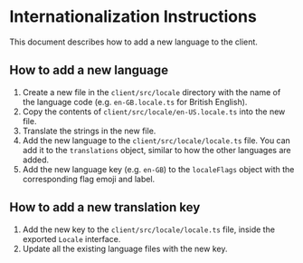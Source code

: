 # Internationalization Instructions

This document describes how to add a new language to the client.

## How to add a new language

1. Create a new file in the `client/src/locale` directory with the name of the language code (e.g. `en-GB.locale.ts` for British English).
2. Copy the contents of `client/src/locale/en-US.locale.ts` into the new file.
3. Translate the strings in the new file.
4. Add the new language to the `client/src/locale/locale.ts` file. You can add it to the `translations` object, similar to how the other languages are added.
5. Add the new language key (e.g. `en-GB`) to the `localeFlags` object with the corresponding flag emoji and label.

## How to add a new translation key

1. Add the new key to the `client/src/locale/locale.ts` file, inside the exported `Locale` interface.
2. Update all the existing language files with the new key.
